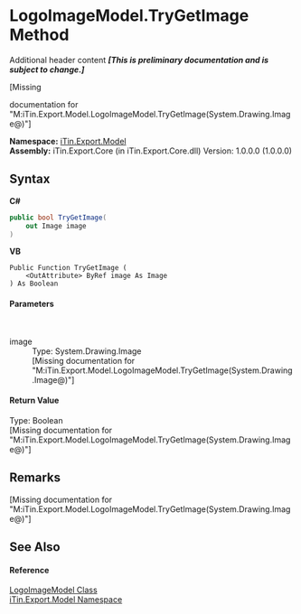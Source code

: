 # LogoImageModel.TryGetImage Method 
Additional header content _**\[This is preliminary documentation and is subject to change.\]**_

\[Missing <summary> documentation for "M:iTin.Export.Model.LogoImageModel.TryGetImage(System.Drawing.Image@)"\]

**Namespace:**&nbsp;<a href="ef57ffcc-e95e-b212-5a46-9aa6f5a3511f">iTin.Export.Model</a><br />**Assembly:**&nbsp;iTin.Export.Core (in iTin.Export.Core.dll) Version: 1.0.0.0 (1.0.0.0)

## Syntax

**C#**<br />
``` C#
public bool TryGetImage(
	out Image image
)
```

**VB**<br />
``` VB
Public Function TryGetImage ( 
	<OutAttribute> ByRef image As Image
) As Boolean
```


#### Parameters
&nbsp;<dl><dt>image</dt><dd>Type: System.Drawing.Image<br />\[Missing <param name="image"/> documentation for "M:iTin.Export.Model.LogoImageModel.TryGetImage(System.Drawing.Image@)"\]</dd></dl>

#### Return Value
Type: Boolean<br />\[Missing <returns> documentation for "M:iTin.Export.Model.LogoImageModel.TryGetImage(System.Drawing.Image@)"\]

## Remarks
\[Missing <remarks> documentation for "M:iTin.Export.Model.LogoImageModel.TryGetImage(System.Drawing.Image@)"\]

## See Also


#### Reference
<a href="8f7b0b96-133a-1032-18c8-f90b2e490c0b">LogoImageModel Class</a><br /><a href="ef57ffcc-e95e-b212-5a46-9aa6f5a3511f">iTin.Export.Model Namespace</a><br />